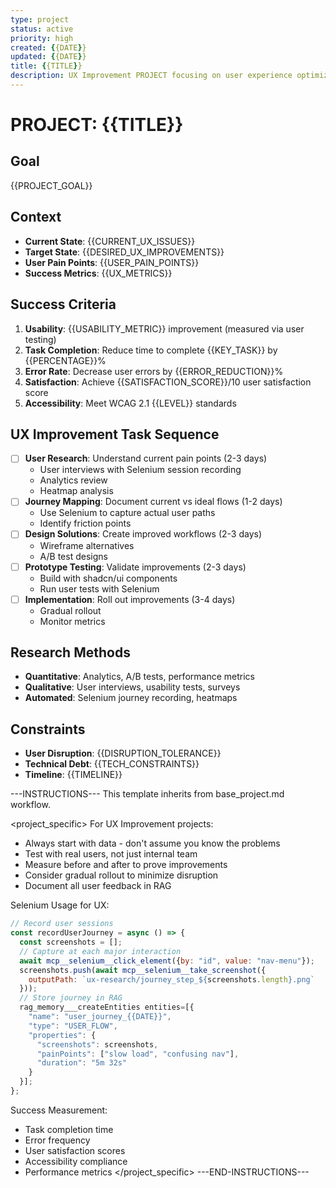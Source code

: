 ```yaml
---
type: project
status: active
priority: high
created: {{DATE}}
updated: {{DATE}}
title: {{TITLE}}
description: UX Improvement PROJECT focusing on user experience optimization
---
```


# PROJECT: {{TITLE}}

## Goal
{{PROJECT_GOAL}}

## Context
- **Current State**: {{CURRENT_UX_ISSUES}}
- **Target State**: {{DESIRED_UX_IMPROVEMENTS}}
- **User Pain Points**: {{USER_PAIN_POINTS}}
- **Success Metrics**: {{UX_METRICS}}

## Success Criteria
1. **Usability**: {{USABILITY_METRIC}} improvement (measured via user testing)
2. **Task Completion**: Reduce time to complete {{KEY_TASK}} by {{PERCENTAGE}}%
3. **Error Rate**: Decrease user errors by {{ERROR_REDUCTION}}%
4. **Satisfaction**: Achieve {{SATISFACTION_SCORE}}/10 user satisfaction score
5. **Accessibility**: Meet WCAG 2.1 {{LEVEL}} standards

## UX Improvement Task Sequence
- [ ] **User Research**: Understand current pain points (2-3 days)
  - User interviews with Selenium session recording
  - Analytics review
  - Heatmap analysis
- [ ] **Journey Mapping**: Document current vs ideal flows (1-2 days)
  - Use Selenium to capture actual user paths
  - Identify friction points
- [ ] **Design Solutions**: Create improved workflows (2-3 days)
  - Wireframe alternatives
  - A/B test designs
- [ ] **Prototype Testing**: Validate improvements (2-3 days)
  - Build with shadcn/ui components
  - Run user tests with Selenium
- [ ] **Implementation**: Roll out improvements (3-4 days)
  - Gradual rollout
  - Monitor metrics

## Research Methods
- **Quantitative**: Analytics, A/B tests, performance metrics
- **Qualitative**: User interviews, usability tests, surveys
- **Automated**: Selenium journey recording, heatmaps

## Constraints
- **User Disruption**: {{DISRUPTION_TOLERANCE}}
- **Technical Debt**: {{TECH_CONSTRAINTS}}
- **Timeline**: {{TIMELINE}}

---INSTRUCTIONS---
This template inherits from base_project.md workflow.

<project_specific>
For UX Improvement projects:
- Always start with data - don't assume you know the problems
- Test with real users, not just internal team
- Measure before and after to prove improvements
- Consider gradual rollout to minimize disruption
- Document all user feedback in RAG

Selenium Usage for UX:
```javascript
// Record user sessions
const recordUserJourney = async () => {
  const screenshots = [];
  // Capture at each major interaction
  await mcp__selenium__click_element({by: "id", value: "nav-menu"});
  screenshots.push(await mcp__selenium__take_screenshot({
    outputPath: `ux-research/journey_step_${screenshots.length}.png`
  }));
  // Store journey in RAG
  rag_memory___createEntities entities=[{
    "name": "user_journey_{{DATE}}",
    "type": "USER_FLOW",
    "properties": {
      "screenshots": screenshots,
      "painPoints": ["slow load", "confusing nav"],
      "duration": "5m 32s"
    }
  }];
};
```

Success Measurement:
- Task completion time
- Error frequency
- User satisfaction scores
- Accessibility compliance
- Performance metrics
</project_specific>
---END-INSTRUCTIONS---